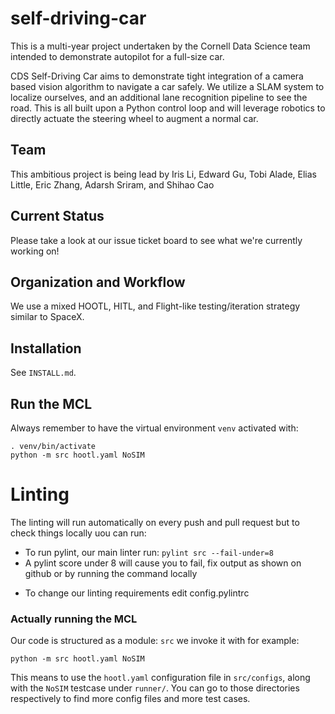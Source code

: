 # self-driving-car
This is a multi-year project undertaken by the Cornell Data Science team intended to demonstrate autopilot for a full-size car.

CDS Self-Driving Car aims to demonstrate tight integration of a camera based vision algorithm to navigate a car safely. We utilize a SLAM system to localize ourselves, and an additional lane recognition pipeline to see the road. This is all built upon a Python control loop and will leverage robotics to directly actuate the steering wheel to augment a normal car.

## Team
This ambitious project is being lead by Iris Li, Edward Gu, Tobi Alade, Elias Little, Eric Zhang, Adarsh Sriram, and Shihao Cao

## Current Status
Please take a look at our issue ticket board to see what we're currently working on!

## Organization and Workflow
We use a mixed HOOTL, HITL, and Flight-like testing/iteration strategy similar to SpaceX.


## Installation

See `INSTALL.md`.

## Run the MCL

Always remember to have the virtual environment `venv` activated with: 

```
. venv/bin/activate
python -m src hootl.yaml NoSIM
```

# Linting
The linting will run automatically on every push and pull request but to check things locally uou can run:
- To run pylint, our main linter run:
```pylint src --fail-under=8```
- A pylint score under 8 will cause you to fail, fix output as shown on github or by running the command locally


* To change our linting requirements edit config.pylintrc

### Actually running the MCL

Our code is structured as a module: `src` we invoke it with for example:


```
python -m src hootl.yaml NoSIM
```

This means to use the `hootl.yaml` configuration file in `src/configs`, along with the
`NoSIM` testcase under `runner/`. You can go to those directories respectively to find more config files
and more test cases.
